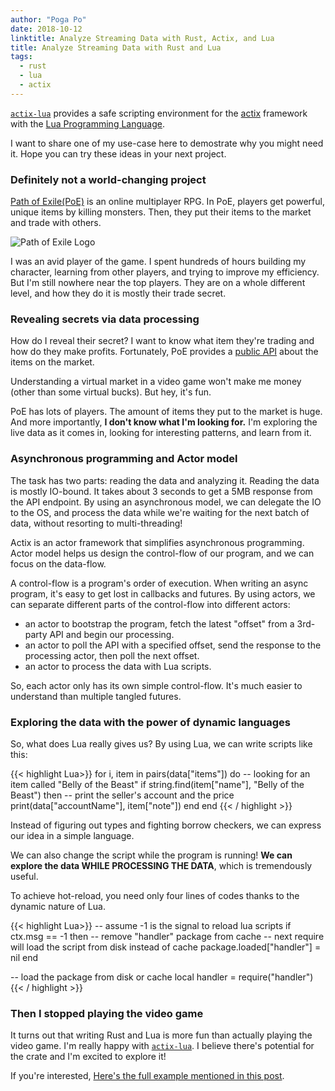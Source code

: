 ```yaml
---
author: "Poga Po"
date: 2018-10-12
linktitle: Analyze Streaming Data with Rust, Actix, and Lua
title: Analyze Streaming Data with Rust and Lua
tags:
  - rust
  - lua
  - actix
---
```


[`actix-lua`](https://github.com/poga/actix-lua) provides a safe scripting environment for the [actix](http://actix.rs) framework with the [Lua Programming Language](http://lua.org).

I want to share one of my use-case here to demostrate why you might need it. Hope you can try these ideas in your next project.

### Definitely not a world-changing project

[Path of Exile(PoE)](https://pathofexile.com) is an online multiplayer RPG. In PoE, players get powerful, unique items by killing monsters. Then, they put their items to the market and trade with others.

![Path of Exile Logo](/poe-logo.jpeg)

I was an avid player of the game. I spent hundreds of hours building my character, learning from other players, and trying to improve my efficiency. But I'm still nowhere near the top players. They are on a whole different level, and how they do it is mostly their trade secret.

### Revealing secrets via data processing

How do I reveal their secret? I want to know what item they're trading and how do they make profits. Fortunately, PoE provides a [public API](https://pathofexile.gamepedia.com/Public_stash_tab_API) about the items on the market.

Understanding a virtual market in a video game won't make me money (other than some virtual bucks). But hey, it's fun.

PoE has lots of players. The amount of items they put to the market is huge. And more importantly, **I don't know what I'm looking for.** I'm exploring the live data as it comes in, looking for interesting patterns, and learn from it.

### Asynchronous programming and Actor model

The task has two parts: reading the data and analyzing it. Reading the data is mostly IO-bound. It takes about 3 seconds to get a 5MB response from the API endpoint. By using an asynchronous model, we can delegate the IO to the OS, and process the data while we're waiting for the next batch of data, without resorting to multi-threading!

Actix is an actor framework that simplifies asynchronous programming. Actor model helps us design the control-flow of our program, and we can focus on the data-flow.

A control-flow is a program's order of execution. When writing an async program, it's easy to get lost in callbacks and futures. By using actors, we can separate different parts of the control-flow into different actors:

* an actor to bootstrap the program, fetch the latest "offset" from a 3rd-party API and begin our processing.
* an actor to poll the API with a specified offset, send the response to the processing actor, then poll the next offset.
* an actor to process the data with Lua scripts.

So, each actor only has its own simple control-flow. It's much easier to understand than multiple tangled futures.

### Exploring the data with the power of dynamic languages

So, what does Lua really gives us? By using Lua, we can write scripts like this:

{{< highlight Lua>}}
for i, item in pairs(data["items"]) do
    -- looking for an item called "Belly of the Beast"
    if string.find(item["name"], "Belly of the Beast") then
        -- print the seller's account and the price
        print(data["accountName"], item["note"])
    end
end
{{< / highlight >}}

Instead of figuring out types and fighting borrow checkers, we can express our idea in a simple language.

We can also change the script while the program is running! **We can explore the data WHILE PROCESSING THE DATA**, which is tremendously useful.

To achieve hot-reload, you need only four lines of codes thanks to the dynamic nature of Lua.

{{< highlight Lua>}}
-- assume -1 is the signal to reload lua scripts
if ctx.msg == -1 then
  -- remove "handler" package from cache
  -- next require will load the script from disk instead of cache
  package.loaded["handler"] = nil
end

-- load the package from disk or cache
local handler = require("handler")
{{< / highlight >}}

### Then I stopped playing the video game

It turns out that writing Rust and Lua is more fun than actually playing the video game. I'm really happy with [`actix-lua`](https://github.com/poga/actix-lua). I believe there's potential for the crate and I'm excited to explore it!

If you're interested, [Here's the full example mentioned in this post](https://github.com/poga/streaming-data-parsing-with-actix-lua).
